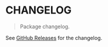# CHANGELOG

> Package changelog.

See [GitHub Releases](https://github.com/stdlib-js/random-iter-randu/releases) for the changelog.